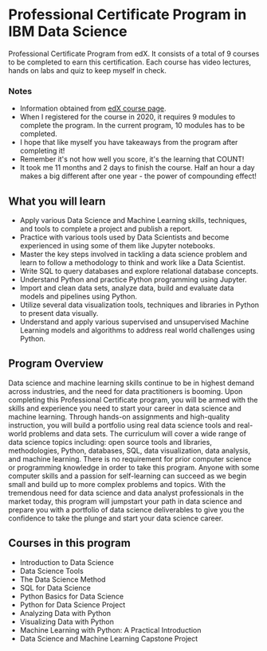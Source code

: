 # Professional Certificate Program in IBM Data Science
Professional Certificate Program from edX.
It consists of a total of 9 courses to be completed to earn this certification. 
Each course has video lectures, hands on labs and quiz to keep myself in check.

### Notes
* Information obtained from [edX course page](https://www.edx.org/professional-certificate/ibm-data-science?index=product&queryID=d5dd5055bdcddaeefc0d08f0c7b80430&position=1).
* When I registered for the course in 2020, it requires 9 modules to complete the program. In the current program, 10 modules has to be completed.
* I hope that like myself you have takeaways from the program after completing it!
* Remember it's not how well you score, it's the learning that COUNT!
* It took me 11 months and 2 days to finish the course. Half an hour a day makes a big different after one year - the power of compounding effect!


## What you will learn
* Apply various Data Science and Machine Learning skills, techniques, and tools to complete a project and publish a report.
* Practice with various tools used by Data Scientists and become experienced in using some of them like Jupyter notebooks.
* Master the key steps involved in tackling a data science problem and learn to follow a methodology to think and work like a Data Scientist.
* Write SQL to query databases and explore relational database concepts.
* Understand Python and practice Python programming using Jupyter.
* Import and clean data sets, analyze data, build and evaluate data models and pipelines using Python.
* Utilize several data visualization tools, techniques and libraries in Python to present data visually.
* Understand and apply various supervised and unsupervised Machine Learning models and algorithms to address real world challenges using Python.

## Program Overview
Data science and machine learning skills continue to be in highest demand across industries, and the need for data practitioners is booming. Upon completing this Professional Certificate program, you will be armed with the skills and experience you need to start your career in data science and machine learning. Through hands-on assignments and high-quality instruction, you will build a portfolio using real data science tools and real-world problems and data sets. The curriculum will cover a wide range of data science topics including: open source tools and libraries, methodologies, Python, databases, SQL, data visualization, data analysis, and machine learning. There is no requirement for prior computer science or programming knowledge in order to take this program. Anyone with some computer skills and a passion for self-learning can succeed as we begin small and build up to more complex problems and topics. With the tremendous need for data science and data analyst professionals in the market today, this program will jumpstart your path in data science and prepare you with a portfolio of data science deliverables to give you the confidence to take the plunge and start your data science career. 

## Courses in this program
* Introduction to Data Science
* Data Science Tools
* The Data Science Method
* SQL for Data Science
* Python Basics for Data Science
* Python for Data Science Project
* Analyzing Data with Python
* Visualizing Data with Python
* Machine Learning with Python: A Practical Introduction
* Data Science and Machine Learning Capstone Project
